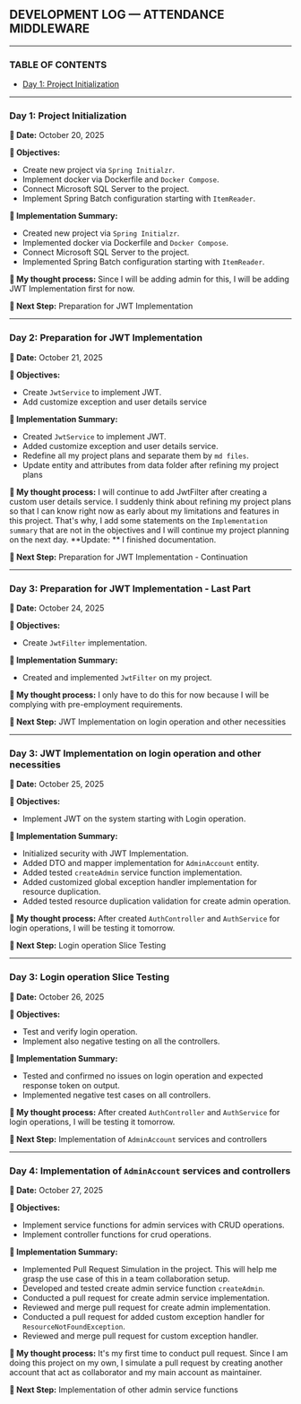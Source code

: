## DEVELOPMENT LOG — ATTENDANCE MIDDLEWARE

---
### TABLE OF CONTENTS
- [Day 1: Project Initialization](#day-1-project-initialization)

---
### Day 1: Project Initialization
**📅 Date:** October 20, 2025

**🎯 Objectives:**
- Create new project via `Spring Initialzr`.
- Implement docker via Dockerfile and `Docker Compose`.
- Connect Microsoft SQL Server to the project.
- Implement Spring Batch configuration starting with `ItemReader`.

**📝 Implementation Summary:**
- Created new project via `Spring Initialzr`.
- Implemented docker via Dockerfile and `Docker Compose`.
- Connect Microsoft SQL Server to the project.
- Implemented Spring Batch configuration starting with `ItemReader`.

**💭 My thought process:** Since I will be adding admin for this, I will be adding JWT Implementation first for now.

**📌 Next Step:** Preparation for JWT Implementation

---
### Day 2: Preparation for JWT Implementation
**📅 Date:** October 21, 2025

**🎯 Objectives:**
- Create `JwtService` to implement JWT.
- Add customize exception and user details service

**📝 Implementation Summary:**
- Created `JwtService` to implement JWT.
- Added customize exception and user details service.
- Redefine all my project plans and separate them by `md files`.
- Update entity and attributes from data folder after refining my project plans

**💭 My thought process:** I will continue to add JwtFilter after creating a custom user details service. 
I suddenly think about refining my project plans so that I can know right now as early about my 
limitations and features in this project. That's why, I add some statements on the `Implementation summary` that are 
not in the objectives and I will continue my project planning on the next day. 
**Update: ** I finished documentation.

**📌 Next Step:** Preparation for JWT Implementation - Continuation

---
### Day 3: Preparation for JWT Implementation - Last Part
**📅 Date:** October 24, 2025

**🎯 Objectives:**
- Create `JwtFilter` implementation.

**📝 Implementation Summary:**
- Created and implemented `JwtFilter` on my project.

**💭 My thought process:** I only have to do this for now because I will be complying with pre-employment requirements.

**📌 Next Step:** JWT Implementation on login operation and other necessities

---
### Day 3: JWT Implementation on login operation and other necessities
**📅 Date:** October 25, 2025

**🎯 Objectives:**
- Implement JWT on the system starting with Login operation.

**📝 Implementation Summary:**
- Initialized security with JWT Implementation.
- Added DTO and mapper implementation for `AdminAccount` entity.
- Added tested `createAdmin` service function implementation.
- Added customized global exception handler implementation for resource duplication.
- Added tested resource duplication validation for create admin operation.

**💭 My thought process:** After created `AuthController` and `AuthService` for login operations, 
I will be testing it tomorrow.

**📌 Next Step:** Login operation Slice Testing

---
### Day 3: Login operation Slice Testing
**📅 Date:** October 26, 2025

**🎯 Objectives:**
- Test and verify login operation.
- Implement also negative testing on all the controllers.

**📝 Implementation Summary:**
- Tested and confirmed no issues on login operation and expected response token on output.
- Implemented negative test cases on all controllers.

**💭 My thought process:** After created `AuthController` and `AuthService` for login operations,
I will be testing it tomorrow.

**📌 Next Step:** Implementation of `AdminAccount` services and controllers

---
### Day 4: Implementation of `AdminAccount` services and controllers
**📅 Date:** October 27, 2025

**🎯 Objectives:**
- Implement service functions for admin services with CRUD operations.
- Implement controller functions for crud operations.

**📝 Implementation Summary:**
- Implemented Pull Request Simulation in the project. 
This will help me grasp the use case of this in a team collaboration setup. 
- Developed and tested create admin service function `createAdmin`.
- Conducted a pull request for create admin service implementation.
- Reviewed and merge pull request for create admin implementation.
- Conducted a pull request for added custom exception handler for `ResourceNotFoundException`.
- Reviewed and merge pull request for custom exception handler.

**💭 My thought process:** It's my first time to conduct pull request.
Since I am doing this project on my own,
I simulate a pull request by creating another account that act as collaborator and my main account as maintainer.

**📌 Next Step:** Implementation of other admin service functions
